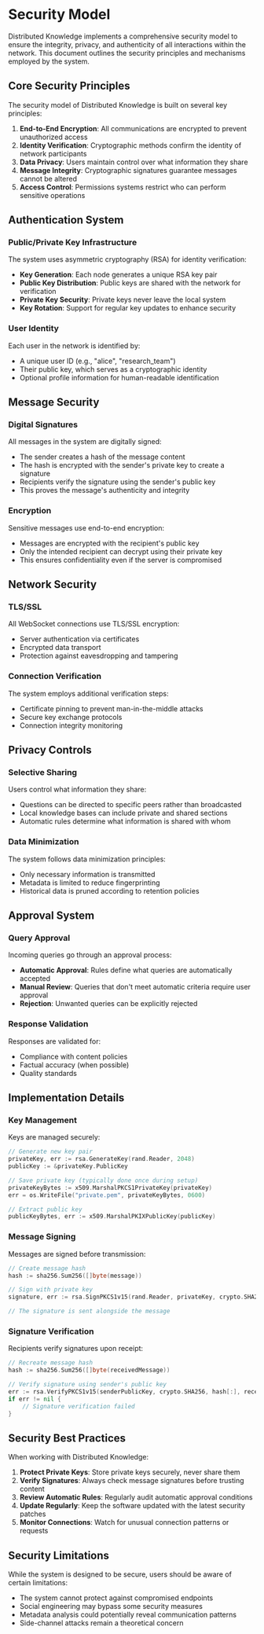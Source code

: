 # Security Model

Distributed Knowledge implements a comprehensive security model to ensure the integrity, privacy, and authenticity of all interactions within the network. This document outlines the security principles and mechanisms employed by the system.

## Core Security Principles

The security model of Distributed Knowledge is built on several key principles:

1. **End-to-End Encryption**: All communications are encrypted to prevent unauthorized access
2. **Identity Verification**: Cryptographic methods confirm the identity of network participants
3. **Data Privacy**: Users maintain control over what information they share
4. **Message Integrity**: Cryptographic signatures guarantee messages cannot be altered
5. **Access Control**: Permissions systems restrict who can perform sensitive operations

## Authentication System

### Public/Private Key Infrastructure

The system uses asymmetric cryptography (RSA) for identity verification:

- **Key Generation**: Each node generates a unique RSA key pair
- **Public Key Distribution**: Public keys are shared with the network for verification
- **Private Key Security**: Private keys never leave the local system
- **Key Rotation**: Support for regular key updates to enhance security

### User Identity

Each user in the network is identified by:

- A unique user ID (e.g., "alice", "research_team")
- Their public key, which serves as a cryptographic identity
- Optional profile information for human-readable identification

## Message Security

### Digital Signatures

All messages in the system are digitally signed:

- The sender creates a hash of the message content
- The hash is encrypted with the sender's private key to create a signature
- Recipients verify the signature using the sender's public key
- This proves the message's authenticity and integrity

### Encryption

Sensitive messages use end-to-end encryption:

- Messages are encrypted with the recipient's public key
- Only the intended recipient can decrypt using their private key
- This ensures confidentiality even if the server is compromised

## Network Security

### TLS/SSL

All WebSocket connections use TLS/SSL encryption:

- Server authentication via certificates
- Encrypted data transport
- Protection against eavesdropping and tampering

### Connection Verification

The system employs additional verification steps:

- Certificate pinning to prevent man-in-the-middle attacks
- Secure key exchange protocols
- Connection integrity monitoring

## Privacy Controls

### Selective Sharing

Users control what information they share:

- Questions can be directed to specific peers rather than broadcasted
- Local knowledge bases can include private and shared sections
- Automatic rules determine what information is shared with whom

### Data Minimization

The system follows data minimization principles:

- Only necessary information is transmitted
- Metadata is limited to reduce fingerprinting
- Historical data is pruned according to retention policies

## Approval System

### Query Approval

Incoming queries go through an approval process:

- **Automatic Approval**: Rules define what queries are automatically accepted
- **Manual Review**: Queries that don't meet automatic criteria require user approval
- **Rejection**: Unwanted queries can be explicitly rejected

### Response Validation

Responses are validated for:

- Compliance with content policies
- Factual accuracy (when possible)
- Quality standards

## Implementation Details

### Key Management

Keys are managed securely:

```go
// Generate new key pair
privateKey, err := rsa.GenerateKey(rand.Reader, 2048)
publicKey := &privateKey.PublicKey

// Save private key (typically done once during setup)
privateKeyBytes := x509.MarshalPKCS1PrivateKey(privateKey)
err = os.WriteFile("private.pem", privateKeyBytes, 0600)

// Extract public key
publicKeyBytes, err := x509.MarshalPKIXPublicKey(publicKey)
```

### Message Signing

Messages are signed before transmission:

```go
// Create message hash
hash := sha256.Sum256([]byte(message))

// Sign with private key
signature, err := rsa.SignPKCS1v15(rand.Reader, privateKey, crypto.SHA256, hash[:])

// The signature is sent alongside the message
```

### Signature Verification

Recipients verify signatures upon receipt:

```go
// Recreate message hash
hash := sha256.Sum256([]byte(receivedMessage))

// Verify signature using sender's public key
err := rsa.VerifyPKCS1v15(senderPublicKey, crypto.SHA256, hash[:], receivedSignature)
if err != nil {
    // Signature verification failed
}
```

## Security Best Practices

When working with Distributed Knowledge:

1. **Protect Private Keys**: Store private keys securely, never share them
2. **Verify Signatures**: Always check message signatures before trusting content
3. **Review Automatic Rules**: Regularly audit automatic approval conditions
4. **Update Regularly**: Keep the software updated with the latest security patches
5. **Monitor Connections**: Watch for unusual connection patterns or requests

## Security Limitations

While the system is designed to be secure, users should be aware of certain limitations:

- The system cannot protect against compromised endpoints
- Social engineering may bypass some security measures
- Metadata analysis could potentially reveal communication patterns
- Side-channel attacks remain a theoretical concern